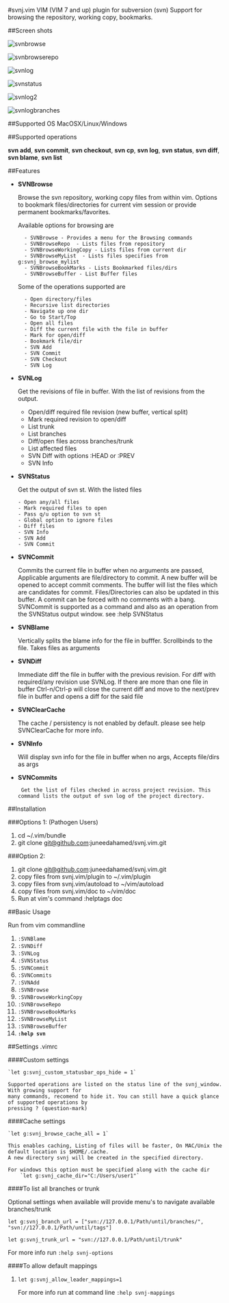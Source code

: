 #svnj.vim
VIM (VIM 7 and up) plugin for subversion (svn)
Support for browsing the repository, working copy, bookmarks.

##Screen shots

![svnbrowse][1]

![svnbrowserepo][2]

![svnlog][3]

![svnstatus][4]

![svnlog2][5]

![svnlogbranches][6]

##Supported OS
MacOSX/Linux/Windows

##Supported operations

 **svn add**, **svn commit**, **svn checkout**, **svn cp**,
 **svn log**, **svn status**, **svn diff**, **svn blame**, **svn list**

##Features
* <b>SVNBrowse</b>

    Browse the svn repository, working copy files from within vim. Options to 
    bookmark files/directories for current vim session or provide permanent 
    bookmarks/favorites.
    
    Available options for browsing are
    
        - SVNBrowse - Provides a menu for the Browsing commands
        - SVNBrowseRepo  - Lists files from repository
        - SVNBrowseWorkingCopy - Lists files from current dir
        - SVNBrowseMyList  - Lists files specifies from g:svnj_browse_mylist
        - SVNBrowseBookMarks - Lists Bookmarked files/dirs
        - SVNBrowseBuffer - List Buffer files

    Some of the operations supported are
    
        - Open directory/files
        - Recursive list directories
        - Navigate up one dir
        - Go to Start/Top
        - Open all files
        - Diff the current file with the file in buffer
        - Mark for open/diff
        - Bookmark file/dir
        - SVN Add
        - SVN Commit
        - SVN Checkout 
        - SVN Log
    
* <b>SVNLog</b>

	Get the revisions of file in buffer. With the list of revisions from the output.
    
     - Open/diff required file revision (new buffer, vertical split)
     - Mark required revision to open/diff
     - List trunk
     - List branches
     - Diff/open files across branches/trunk
     - List affected files 
     - SVN Diff with options :HEAD or :PREV
     - SVN Info

*  <b>SVNStatus</b>

	Get the output of svn st. With the listed files
	
       - Open any/all files
       - Mark required files to open
       - Pass q/u option to svn st
       - Global option to ignore files
       - Diff files
       - SVN Info
       - SVN Add
       - SVN Commit


* <b>SVNCommit</b>

     Commits the current file in buffer when no arguments are passed, Applicable arguments are 
     file/directory to commit. A new buffer will be opened to accept commit comments. The
     buffer will list the files which are candidates for commit. Files/Directories can also be
     updated in this buffer. A commit can be forced with no comments with a bang.
     SVNCommit is supported as a command and also as an operation from the SVNStatus output 
     window. see :help SVNStatus
     
* <b>SVNBlame</b>
     
     Vertically splits the blame info for the file in bufffer. Scrollbinds to the file.
     Takes files as arguments

* <b>SVNDiff</b>

    Immediate diff the file in buffer with the previous revision. For diff with required/any
    revision use SVNLog. If there are more than one file in buffer Ctrl-n/Ctrl-p will
    close the current diff and move to the next/prev file in buffer and opens a diff for
    the said file

* <b>SVNClearCache</b>
     
    The cache / persistency is not enabled by default. please see help SVNClearCache for more info.

* <b>SVNInfo</b>
     
    Will display svn info for the file in buffer when no args, Accepts file/dirs as args

* <b>SVNCommits</b>

       Get the list of files checked in across project revision. This command lists the output of svn log of the project directory.  
     

##Installation

###Options 1:  (Pathogen Users)

1. cd ~/.vim/bundle
2. git clone git@github.com:juneedahamed/svnj.vim.git

###Option 2:

1. git clone git@github.com:juneedahamed/svnj.vim.git
2. copy files from svnj.vim/plugin to ~/.vim/plugin
3. copy files from svnj.vim/autoload to ~/vim/autoload
4. copy files from svnj.vim/doc to ~/vim/doc
5. Run at vim's command    :helptags doc

##Basic Usage

Run from vim commandline

1. `:SVNBlame`
2. `:SVNDiff`
3. `:SVNLog`
4. `:SVNStatus`
5. `:SVNCommit`
6. `:SVNCommits`
7. `:SVNAdd`
8. `:SVNBrowse`
9. `:SVNBrowseWorkingCopy`
10. `:SVNBrowseRepo`
11. `:SVNBrowseBookMarks`
12. `:SVNBrowseMyList`
12. `:SVNBrowseBuffer`
13. **`:help svn`**

##Settings .vimrc 

####Custom settings

    `let g:svnj_custom_statusbar_ops_hide = 1`
    
    Supported operations are listed on the status line of the svnj_window. With growing support for
    many commands, recomend to hide it. You can still have a quick glance of supported operations by
    pressing ? (question-mark)

####Cache settings

    `let g:svnj_browse_cache_all = 1`

    This enables caching, Listing of files will be faster, On MAC/Unix the default location is $HOME/.cache.
    A new directory svnj will be created in the specified directory.

    For windows this option must be specified along with the cache dir
        `let g:svnj_cache_dir="C:/Users/user1"`

####To list all branches or trunk

   Optional settings when available will provide menu's to navigate available branches/trunk

   `let g:svnj_branch_url = ["svn://127.0.0.1/Path/until/branches/", "svn://127.0.0.1/Path/until/tags"]`

   `let g:svnj_trunk_url = "svn://127.0.0.1/Path/until/trunk"`

   For more info run `:help svnj-options`

####To allow default mappings
1. `let g:svnj_allow_leader_mappings=1`

    For more info run at command line `:help svnj-mappings`
    
[1]: http://i.imgur.com/GplIbo2.png
[2]: http://i.imgur.com/Vl9pmoI.png
[3]: http://i.imgur.com/oY6E2kP.png
[4]: http://i.imgur.com/I69Mny2.png
[5]: http://i.imgur.com/QskUigu.png
[6]: http://i.imgur.com/GTBhjVT.png

